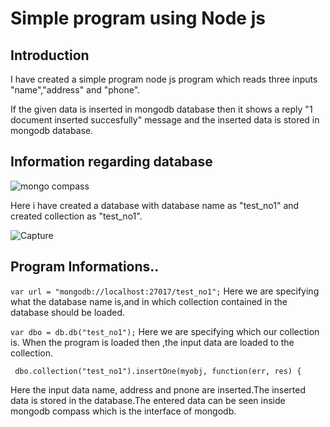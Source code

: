# Simple program using Node js
## Introduction
I have created a simple program node js program which reads three inputs "name","address" and "phone". 

If the given data is inserted in mongodb database then it shows a reply "1 document inserted succesfully" message and the inserted data is stored in mongodb database.


## Information regarding database
![mongo compass](https://user-images.githubusercontent.com/53893437/67922672-a41c4f00-fb68-11e9-814b-337ea0ede0ad.PNG)


 Here i have created a database with database name as "test_no1" and created collection as "test_no1".
 
 ![Capture](https://user-images.githubusercontent.com/53893437/67924446-e7c58780-fb6d-11e9-91e9-569034019088.PNG)

 ## Program Informations..
 ```var url = "mongodb://localhost:27017/test_no1";```
 Here we are specifying what the database name is,and in which collection contained in the database should be loaded.
 
 ```var dbo = db.db("test_no1");```
 Here we are specifying which our collection is. When the program is loaded then ,the input data are loaded to the collection.
 
 ``` var myobj = { name: "web project ", address: "s3 mca",phone:"1234567890" };
  dbo.collection("test_no1").insertOne(myobj, function(err, res) {
 ```
 Here the input data name, address and pnone are inserted.The inserted data is stored in the database.The entered data can be seen inside mongodb compass which is the interface of mongodb.
  
  
